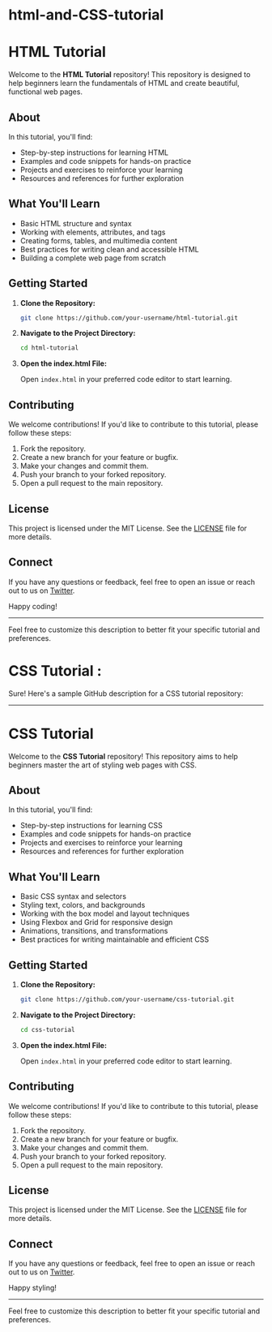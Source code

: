 # html-and-CSS-tutorial
# HTML Tutorial

Welcome to the **HTML Tutorial** repository! This repository is designed to help beginners learn the fundamentals of HTML and create beautiful, functional web pages.

## About

In this tutorial, you'll find:

- Step-by-step instructions for learning HTML
- Examples and code snippets for hands-on practice
- Projects and exercises to reinforce your learning
- Resources and references for further exploration

## What You'll Learn

- Basic HTML structure and syntax
- Working with elements, attributes, and tags
- Creating forms, tables, and multimedia content
- Best practices for writing clean and accessible HTML
- Building a complete web page from scratch

## Getting Started

1. **Clone the Repository:**

   ```bash
   git clone https://github.com/your-username/html-tutorial.git
   ```

2. **Navigate to the Project Directory:**

   ```bash
   cd html-tutorial
   ```

3. **Open the index.html File:**

   Open `index.html` in your preferred code editor to start learning.

## Contributing

We welcome contributions! If you'd like to contribute to this tutorial, please follow these steps:

1. Fork the repository.
2. Create a new branch for your feature or bugfix.
3. Make your changes and commit them.
4. Push your branch to your forked repository.
5. Open a pull request to the main repository.

## License

This project is licensed under the MIT License. See the [LICENSE](LICENSE) file for more details.

## Connect

If you have any questions or feedback, feel free to open an issue or reach out to us on [Twitter](https://twitter.com/your-username).

Happy coding!

---

Feel free to customize this description to better fit your specific tutorial and preferences.

# CSS Tutorial :
Sure! Here's a sample GitHub description for a CSS tutorial repository:

---

# CSS Tutorial

Welcome to the **CSS Tutorial** repository! This repository aims to help beginners master the art of styling web pages with CSS.

## About

In this tutorial, you'll find:

- Step-by-step instructions for learning CSS
- Examples and code snippets for hands-on practice
- Projects and exercises to reinforce your learning
- Resources and references for further exploration

## What You'll Learn

- Basic CSS syntax and selectors
- Styling text, colors, and backgrounds
- Working with the box model and layout techniques
- Using Flexbox and Grid for responsive design
- Animations, transitions, and transformations
- Best practices for writing maintainable and efficient CSS

## Getting Started

1. **Clone the Repository:**

   ```bash
   git clone https://github.com/your-username/css-tutorial.git
   ```

2. **Navigate to the Project Directory:**

   ```bash
   cd css-tutorial
   ```

3. **Open the index.html File:**

   Open `index.html` in your preferred code editor to start learning.

## Contributing

We welcome contributions! If you'd like to contribute to this tutorial, please follow these steps:

1. Fork the repository.
2. Create a new branch for your feature or bugfix.
3. Make your changes and commit them.
4. Push your branch to your forked repository.
5. Open a pull request to the main repository.

## License

This project is licensed under the MIT License. See the [LICENSE](LICENSE) file for more details.

## Connect

If you have any questions or feedback, feel free to open an issue or reach out to us on [Twitter](https://twitter.com/your-username).

Happy styling!

---

Feel free to customize this description to better fit your specific tutorial and preferences.
